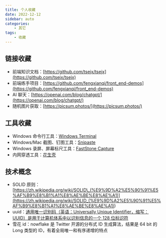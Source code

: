 ```yaml
---
title: 个人收藏
date: 2022-12-12
sidebar: auto
categories:
    - 其它
tags:
    - 收藏
---
```


## 链接收藏

-   前端知识文档：[https://github.com/tsejx/tsejx](https://github.com/tsejx/tsejx)
-   前端练手项目：[https://github.com/fengxianqi/front_end-demos](https://github.com/fengxianqi/front_end-demos)
-   AI 聊天：[https://openai.com/blog/chatgpt/](https://openai.com/blog/chatgpt/)
-   随机图片获取：[https://picsum.photos/](https://picsum.photos/)

## 工具收藏

-   Windows 命令行工具：[Windows Terminal](https://github.com/microsoft/terminal)
-   Windows/Mac 截图、钉图工具：[Snipaste](https://www.snipaste.com/)
-   Windows 录屏、屏幕标尺工具：[FastStone Capture](https://www.faststone.org/index.htm)
-   内网穿透工具：[花生壳](https://hsk.oray.com/)

## 技术概念

-   SOLID 原则：[https://zh.wikipedia.org/wiki/SOLID\_(%E9%9D%A2%E5%90%91%E5%AF%B9%E8%B1%A1%E8%AE%BE%E8%AE%A1)](<https://zh.wikipedia.org/wiki/SOLID_(%E9%9D%A2%E5%90%91%E5%AF%B9%E8%B1%A1%E8%AE%BE%E8%AE%A1)>)
-   uuid：[通用唯一识别码（英语：Universally Unique Identifier，缩写：UUID）是用于计算机体系中以识别信息的一个 128 位标识符](https://zh.wikipedia.org/wiki/%E9%80%9A%E7%94%A8%E5%94%AF%E4%B8%80%E8%AF%86%E5%88%AB%E7%A0%81)
-   雪花 id：nowflake 是 Twitter 开源的分布式 ID 生成算法，结果是 64 bit 的 Long 类型的 ID，有着全局唯一和有序递增的特点
